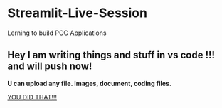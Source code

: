 # Streamlit-Live-Session
 Lerning to build POC Applications
<h2>
Hey I am writing things and stuff in vs code !!! and will push now!
</h2>

<b> 
U can upload any file. Images, document, coding files.
</b>

<u> YOU DID THAT!!!</U>

